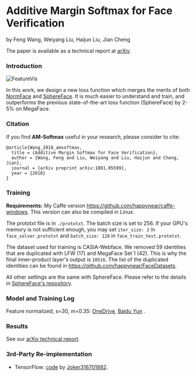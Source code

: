 # Additive Margin Softmax for Face Verification 

by Feng Wang, Weiyang Liu, Haijun Liu, Jian Cheng

The paper is available as a technical report at [arXiv](https://arxiv.org/abs/1801.05599).

### Introduction

![FeatureVis](assets/FeatureVis.png)

In this work, we design a new loss function which merges the merits of both [NormFace](https://github.com/happynear/NormFace) and [SphereFace](https://github.com/wy1iu/sphereface). It is much easier to understand and train, and outperforms the previous state-of-the-art loss function (SphereFace) by 2-5% on MegaFace. 

### Citation
If you find **AM-Softmax** useful in your research, please consider to cite:

	@article{Wang_2018_amsoftmax,
	  title = {Additive Margin Softmax for Face Verification},
	  author = {Wang, Feng and Liu, Weiyang and Liu, Haijun and Cheng, Jian},
	  journal = {arXiv preprint arXiv:1801.05599},
	  year = {2018}
	}

### Training

**Requirements:** My Caffe version https://github.com/happynear/caffe-windows. This version can also be compiled in Linux.

The prototxt file is in `./prototxt`. The batch size is set to 256. If your GPU's memory is not sufficient enough, you may set `iter_size: 2` in `face_solver.prototxt` and `batch_size: 128` in `face_train_test.prototxt`.

The dataset used for training is CASIA-Webface. We removed 59 identities that are duplicated with LFW (17) and MegaFace Set 1 (42). This is why the final inner-product layer's output is `10516`. The list of the duplicated identities can be found in https://github.com/happynear/FaceDatasets.

All other settings are the same with SphereFace. Please refer to the details in [SphereFace's repository](https://github.com/wy1iu/sphereface).

### Model and Training Log

Feature normalized, s=30, m=0.35: [OneDrive](https://stduestceducn-my.sharepoint.com/:u:/g/personal/201411020102_std_uestc_edu_cn/ER-9FNdXCXtPlZAwZQwFmW0BdMVUjG8_y9IodYfoHVYXSg?e=QBG13o), [Baidu Yun](https://pan.baidu.com/s/1hulG7QW) .

### Results
See our [arXiv technical report](https://arxiv.org/abs/1801.05599).

### 3rd-Party Re-implementation
- TensorFlow: [code](https://github.com/Joker316701882/Additive-Margin-Softmax) by [Joker316701882](https://github.com/Joker316701882).
